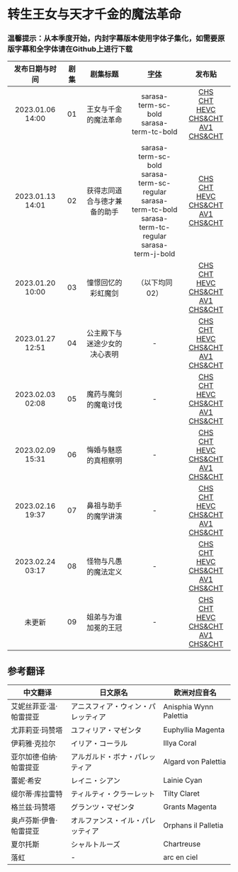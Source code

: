 # 转生王女与天才千金的魔法革命

### 温馨提示：从本季度开始，内封字幕版本使用字体子集化，如需要原版字幕和全字体请在Github上进行下载

发布日期与时间 | 剧集 | 剧集标题 | [字体](https://drive.google.com/drive/folders/1iypa6zAL0BJhom4-htpNNXLzyMMuB_xx?usp=sharing) | 发布贴
:---: | :---: | :---: | :---: | :---: 
2023.01.06 14:00 | 01 | 王女与千金的魔法革命 | sarasa-term-sc-bold <br/> sarasa-term-tc-bold | [CHS](https://bangumi.moe/torrent/63b7b8a01bdd67000741f6b2)<br/>[CHT](https://bangumi.moe/torrent/63b7b8c41bdd67000741f700)<br/>[HEVC CHS&CHT](https://bangumi.moe/torrent/63b7b8ee1bdd67000741f773)<br/>[AV1 CHS&CHT](https://bangumi.moe/torrent/63c2a0091bdd67000764c074)
2023.01.13 14:01 | 02 | 获得志同道合与德才兼备的助手 | sarasa-term-sc-bold <br/> sarasa-term-sc-regular <br/> sarasa-term-tc-bold <br/> sarasa-term-tc-regular <br/>sarasa-term-j-bold | [CHS](https://bangumi.moe/torrent/63c0f3b21bdd6700075f94ed)<br/>[CHT](https://bangumi.moe/torrent/63c0f3e91bdd6700075f95d9)<br/>[HEVC CHS&CHT](https://bangumi.moe/torrent/63c0f42a1bdd6700075f96a0)<br/>[AV1 CHS&CHT](https://bangumi.moe/torrent/63c2a4f21bdd67000764ce72)
2023.01.20 10:00 | 03 | 憧憬回忆的彩虹魔剑 | （以下均同02） | [CHS](https://bangumi.moe/torrent/63c9f5ad5fa12c000738be0b)<br/>[CHT](https://bangumi.moe/torrent/63c9f67e5fa12c000738c11e)<br/>[HEVC CHS&CHT](https://bangumi.moe/torrent/63c9f6ba5fa12c000738c209)<br/>[AV1 CHS&CHT](https://bangumi.moe/torrent/63c9f7385fa12c000738c3e4)
2023.01.27 12:51 | 04 | 公主殿下与迷途少女的决心表明 | - | [CHS](https://bangumi.moe/torrent/63d358465fa12c0007587483)<br/>[CHT](https://bangumi.moe/torrent/63d359305fa12c00075877f1)<br/>[HEVC CHS&CHT](https://bangumi.moe/torrent/63d359745fa12c00075878dc)<br/>[AV1 CHS&CHT](https://bangumi.moe/torrent/63d359a55fa12c00075879a2)
2023.02.03 02:08 | 05 | 魔药与魔剑的魔竜讨伐 | - | [CHS](https://bangumi.moe/torrent/63dbfc075fa12c00077712b2)<br/>[CHT](https://bangumi.moe/torrent/63dbffa95fa12c00077720fe)<br/>[HEVC CHS&CHT](https://bangumi.moe/torrent/63dbfd9f5fa12c00077718f7)<br/>[AV1 CHS&CHT](https://bangumi.moe/torrent/63dbff055fa12c0007771e96)
2023.02.09 15:31 | 06 | 悔婚与魅惑的真相察明 | - | [CHS](https://bangumi.moe/torrent/63e4a13a5fa12c0007945e83)<br/>[CHT](https://bangumi.moe/torrent/63e4a1535fa12c0007945ed7)<br/>[HEVC CHS&CHT](https://bangumi.moe/torrent/63e4a16a5fa12c0007945f19)<br/>[AV1 CHS&CHT](https://bangumi.moe/torrent/63e4a1905fa12c0007945fa6)
2023.02.16 19:37 | 07 | 鼻祖与助手的魔学讲演 | - | [CHS](https://bangumi.moe/torrent/63ee156c6ac9210007a968ea)<br/>[CHT](https://bangumi.moe/torrent/63ee15816ac9210007a96953)<br/>[HEVC CHS&CHT](https://bangumi.moe/torrent/63ee16bd6ac9210007a96d6e)<br/>[AV1 CHS&CHT](https://bangumi.moe/torrent/63ee32446ac9210007a9c2e8)
2023.02.24 03:17 | 08 | 怪物与凡愚的魔法定义 | - | [CHS]()<br/>[CHT]()<br/>[HEVC CHS&CHT]()<br/>[AV1 CHS&CHT]()
未更新 | 09 | 姐弟与为谁加冕的王冠 | - | [CHS]()<br/>[CHT]()<br/>[HEVC CHS&CHT]()<br/>[AV1 CHS&CHT]()

## 参考翻译

中文翻译 | 日文原名 | 欧洲对应音名 | 
--- | ---| ---
艾妮丝菲亚·温·帕雷提亚 | アニスフィア・ウィン・パレッティア | Anisphia Wynn Palettia
尤菲莉亚·玛赞塔 | ユフィリア・マゼンタ | Euphyllia Magenta
伊莉雅·克拉尔 | イリア・コーラル | Illya Coral
亚尔加德·伯纳·帕雷提亚 | アルガルド・ボナ・パレッティア | Algard von Palettia
蕾妮·希安 | レイニ・シアン | Lainie Cyan
缇尔蒂·库拉雷特 | ティルティ・クラーレット | Tilty Claret
格兰兹·玛赞塔 | グランツ・マゼンタ | Grants Magenta
奥卢芬斯·伊鲁·帕雷提亚 | オルファンス・イル・パレッティア | Orphans il Palletia
夏尔托斯 | シャルトルーズ | Chartreuse
落虹 | - | arc en ciel
